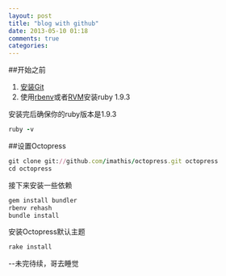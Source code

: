 ```yaml
---
layout: post
title: "blog with github"
date: 2013-05-10 01:18
comments: true
categories: 
---
```



##开始之前

1. [安装Git](http://git-scm.com/)
2. 使用[rbenv](http://octopress.org/docs/setup/rbenv)或者[RVM](http://octopress.org/docs/setup/rvm)安装ruby 1.9.3

安装完后确保你的ruby版本是1.9.3
```ruby
ruby -v
```


##设置Octopress

```ruby
git clone git://github.com/imathis/octopress.git octopress
cd octopress  
```

接下来安装一些依赖

```ruby
gem install bundler
rbenv rehash   
bundle install
```

安装Octopress默认主题

```ruby
rake install
```




--未完待续，哥去睡觉